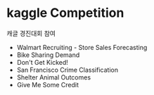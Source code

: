 # kaggle Competition
캐글 경진대회 참여
- Walmart Recruiting - Store Sales Forecasting
- Bike Sharing Demand
- Don't Get Kicked!
- San Francisco Crime Classification
- Shelter Animal Outcomes
- Give Me Some Credit
